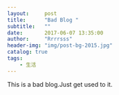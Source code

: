 ```yaml
---
layout:     post
title:      "Bad Blog "
subtitle:   ""
date:       2017-06-07 13:35:00
author:     "Rrrrsss"
header-img: "img/post-bg-2015.jpg"
catalog: true
tags:
    - 生活
---
```


This is a bad blog.Just get used to it.
